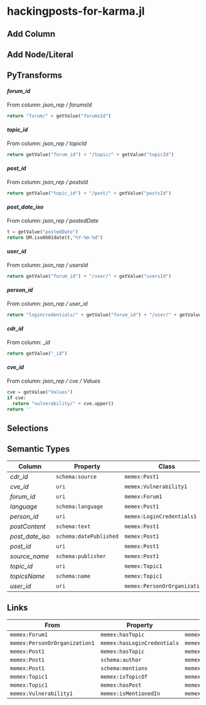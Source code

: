 # hackingposts-for-karma.jl

## Add Column

## Add Node/Literal

## PyTransforms
#### _forum_id_
From column: _json_rep / forumsId_
``` python
return "forum/" + getValue("forumsId")
```

#### _topic_id_
From column: _json_rep / topicId_
``` python
return getValue("forum_id") + "/topic/" + getValue("topicId")
```

#### _post_id_
From column: _json_rep / postsId_
``` python
return getValue("topic_id") + "/post/" + getValue("postsId")
```

#### _post_date_iso_
From column: _json_rep / postedDate_
``` python
t = getValue("postedDate")
return DM.iso8601date(t,"%Y-%m-%d")
```

#### _user_id_
From column: _json_rep / usersId_
``` python
return getValue("forum_id") + "/user/" + getValue("usersId")
```

#### _person_id_
From column: _json_rep / user_id_
``` python
return "logincredentials/" + getValue("forum_id") + "/user/" + getValue("usersId")
```

#### _cdr_id_
From column: __id_
``` python
return getValue("_id")
```

#### _cve_id_
From column: _json_rep / cve / Values_
``` python
cve = getValue("Values")
if cve:
  return "vulnerability/" + cve.upper() 
return ''
```


## Selections

## Semantic Types
| Column | Property | Class |
|  ----- | -------- | ----- |
| _cdr_id_ | `schema:source` | `memex:Post1`|
| _cve_id_ | `uri` | `memex:Vulnerability1`|
| _forum_id_ | `uri` | `memex:Forum1`|
| _language_ | `schema:language` | `memex:Post1`|
| _person_id_ | `uri` | `memex:LoginCredentials1`|
| _postContent_ | `schema:text` | `memex:Post1`|
| _post_date_iso_ | `schema:datePublished` | `memex:Post1`|
| _post_id_ | `uri` | `memex:Post1`|
| _source_name_ | `schema:publisher` | `memex:Post1`|
| _topic_id_ | `uri` | `memex:Topic1`|
| _topicsName_ | `schema:name` | `memex:Topic1`|
| _user_id_ | `uri` | `memex:PersonOrOrganization1`|


## Links
| From | Property | To |
|  --- | -------- | ---|
| `memex:Forum1` | `memex:hasTopic` | `memex:Topic1`|
| `memex:PersonOrOrganization1` | `memex:hasLoginCredentials` | `memex:LoginCredentials1`|
| `memex:Post1` | `memex:hasTopic` | `memex:Topic1`|
| `memex:Post1` | `schema:author` | `memex:PersonOrOrganization1`|
| `memex:Post1` | `schema:mentions` | `memex:Vulnerability1`|
| `memex:Topic1` | `memex:isTopicOf` | `memex:Forum1`|
| `memex:Topic1` | `memex:hasPost` | `memex:Post1`|
| `memex:Vulnerability1` | `memex:isMentionedIn` | `memex:Post1`|

